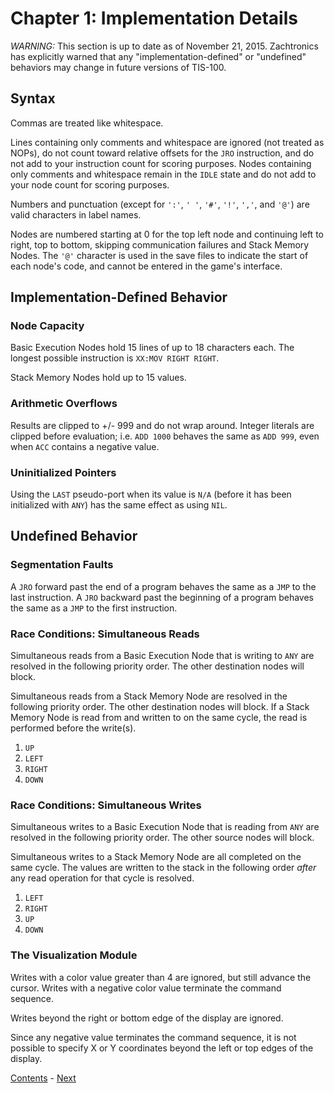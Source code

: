 # Chapter 1: Implementation Details

*WARNING:* This section is up to date as of November 21, 2015. Zachtronics has explicitly warned that any "implementation-defined" or "undefined" behaviors may change in future versions of TIS-100. 

## Syntax

Commas are treated like whitespace.

Lines containing only comments and whitespace are ignored (not treated as NOPs), do not count toward relative offsets for the `JRO` instruction, and do not add to your instruction count for scoring purposes. Nodes containing only comments and whitespace remain in the `IDLE` state and do not add to your node count for scoring purposes.

Numbers and punctuation (except for `':'`, `' '`, `'#'`, `'!'`, `','`, and `'@'`) are valid characters in label names.

Nodes are numbered starting at 0 for the top left node and continuing left to right, top to bottom, skipping communication failures and Stack Memory Nodes. The `'@'` character is used in the save files to indicate the start of each node's code, and cannot be entered in the game's interface.

## Implementation-Defined Behavior

### Node Capacity

Basic Execution Nodes hold 15 lines of up to 18 characters each. The longest possible instruction is `XX:MOV RIGHT RIGHT`.

Stack Memory Nodes hold up to 15 values.

### Arithmetic Overflows

Results are clipped to +/- 999 and do not wrap around. Integer literals are clipped before evaluation; i.e. `ADD 1000` behaves the same as `ADD 999`, even when `ACC` contains a negative value.

### Uninitialized Pointers

Using the `LAST` pseudo-port when its value is `N/A` (before it has been initialized with `ANY`) has the same effect as using `NIL`.

## Undefined Behavior

### Segmentation Faults

A `JRO` forward past the end of a program behaves the same as a `JMP` to the last instruction. A `JRO` backward past the beginning of a program behaves the same as a `JMP` to the first instruction.

### Race Conditions: Simultaneous Reads

Simultaneous reads from a Basic Execution Node that is writing to `ANY` are resolved in the following priority order. The other destination nodes will block.

Simultaneous reads from a Stack Memory Node are resolved in the following priority order. The other destination nodes will block. If a Stack Memory Node is read from and written to on the same cycle, the read is performed before the write(s).

1. `UP`
2. `LEFT`
3. `RIGHT`
4. `DOWN`

### Race Conditions: Simultaneous Writes

Simultaneous writes to a Basic Execution Node that is reading from `ANY` are resolved in the following priority order. The other source nodes will block.

Simultaneous writes to a Stack Memory Node are all completed on the same cycle. The values are written to the stack in the following order _after_ any read operation for that cycle is resolved.

1. `LEFT`
2. `RIGHT`
3. `UP`
4. `DOWN`

### The Visualization Module

Writes with a color value greater than 4 are ignored, but still advance the cursor. Writes with a negative color value terminate the command sequence.

Writes beyond the right or bottom edge of the display are ignored.

Since any negative value terminates the command sequence, it is not possible to specify X or Y coordinates beyond the left or top edges of the display.

[Contents](README.md) - [Next](chapter02.md)
